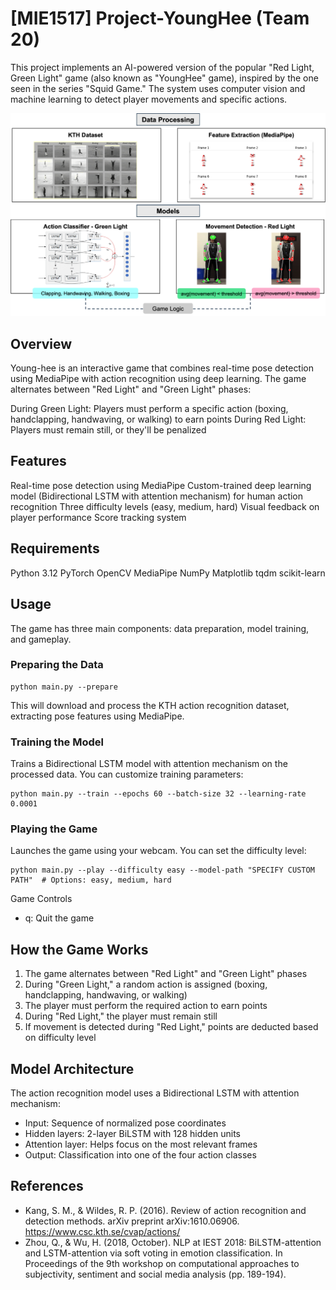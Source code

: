 # [MIE1517] Project-YoungHee (Team 20)

This project implements an AI-powered version of the popular "Red Light, Green Light" game (also known as "YoungHee" game), inspired by the one seen in the series "Squid Game." The system uses computer vision and machine learning to detect player movements and specific actions.

![End-to-end Pipeline](figures/project_description.png)

## Overview
Young-hee is an interactive game that combines real-time pose detection using MediaPipe with action recognition using deep learning. The game alternates between "Red Light" and "Green Light" phases:

During Green Light: Players must perform a specific action (boxing, handclapping, handwaving, or walking) to earn points
During Red Light: Players must remain still, or they'll be penalized

## Features
Real-time pose detection using MediaPipe
Custom-trained deep learning model (Bidirectional LSTM with attention mechanism) for human action recognition
Three difficulty levels (easy, medium, hard)
Visual feedback on player performance
Score tracking system

## Requirements
Python 3.12
PyTorch
OpenCV
MediaPipe
NumPy
Matplotlib
tqdm
scikit-learn

## Usage
The game has three main components: data preparation, model training, and gameplay.

### Preparing the Data
```
python main.py --prepare
```
This will download and process the KTH action recognition dataset, extracting pose features using MediaPipe.

### Training the Model
Trains a Bidirectional LSTM model with attention mechanism on the processed data. You can customize training parameters:
```
python main.py --train --epochs 60 --batch-size 32 --learning-rate 0.0001
```

### Playing the Game
Launches the game using your webcam. You can set the difficulty level:
```
python main.py --play --difficulty easy --model-path "SPECIFY CUSTOM PATH"  # Options: easy, medium, hard
```

Game Controls
- q: Quit the game


## How the Game Works
1. The game alternates between "Red Light" and "Green Light" phases
2. During "Green Light," a random action is assigned (boxing, handclapping, handwaving, or walking)
3. The player must perform the required action to earn points
4. During "Red Light," the player must remain still
5. If movement is detected during "Red Light," points are deducted based on difficulty level

## Model Architecture
The action recognition model uses a Bidirectional LSTM with attention mechanism:
- Input: Sequence of normalized pose coordinates
- Hidden layers: 2-layer BiLSTM with 128 hidden units
- Attention layer: Helps focus on the most relevant frames
- Output: Classification into one of the four action classes

## References
- Kang, S. M., & Wildes, R. P. (2016). Review of action recognition and detection methods. arXiv preprint arXiv:1610.06906. https://www.csc.kth.se/cvap/actions/
- Zhou, Q., & Wu, H. (2018, October). NLP at IEST 2018: BiLSTM-attention and LSTM-attention via soft voting in emotion classification. In Proceedings of the 9th workshop on computational approaches to subjectivity, sentiment and social media analysis (pp. 189-194).

